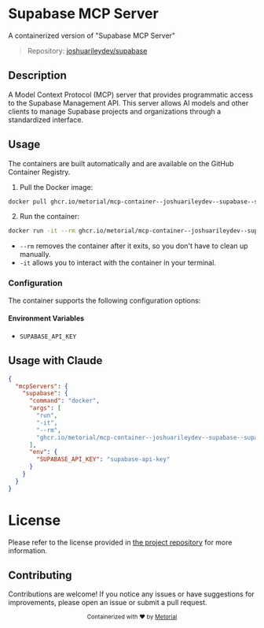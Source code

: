 
# Supabase MCP Server

A containerized version of "Supabase MCP Server"

> Repository: [joshuarileydev/supabase](https://github.com/joshuarileydev/supabase)

## Description

A Model Context Protocol (MCP) server that provides programmatic access to the Supabase Management API. This server allows AI models and other clients to manage Supabase projects and organizations through a standardized interface.


## Usage

The containers are built automatically and are available on the GitHub Container Registry.

1. Pull the Docker image:

```bash
docker pull ghcr.io/metorial/mcp-container--joshuarileydev--supabase--supabase
```

2. Run the container:

```bash
docker run -it --rm ghcr.io/metorial/mcp-container--joshuarileydev--supabase--supabase 
```

- `--rm` removes the container after it exits, so you don't have to clean up manually.
- `-it` allows you to interact with the container in your terminal.


### Configuration

The container supports the following configuration options:




#### Environment Variables

- `SUPABASE_API_KEY`




## Usage with Claude

```json
{
  "mcpServers": {
    "supabase": {
      "command": "docker",
      "args": [
        "run",
        "-it",
        "--rm",
        "ghcr.io/metorial/mcp-container--joshuarileydev--supabase--supabase"
      ],
      "env": {
        "SUPABASE_API_KEY": "supabase-api-key"
      }
    }
  }
}
```

# License

Please refer to the license provided in [the project repository](https://github.com/joshuarileydev/supabase) for more information.

## Contributing

Contributions are welcome! If you notice any issues or have suggestions for improvements, please open an issue or submit a pull request.

<div align="center">
  <sub>Containerized with ❤️ by <a href="https://metorial.com">Metorial</a></sub>
</div>
  